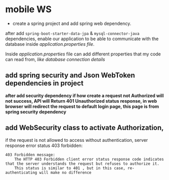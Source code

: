 # mobile WS

- create a spring project and add spring web dependency.

after add ``spring-boot-starter-data-jpa`` & ``mysql-connector-java`` dependencies, enable our application to be able to communicate with the database inside *application.properties file*. 

Inside *application.properties* file can add different properties that my code can read from, *like database connection details*

## add spring security and Json WebToken dependencies in project
**after add security dependency if how create a request not Authorized will not success, API will Return 401 Unauthorized status response, in web browser will redirect the request to default login page, this page is from spring security dependency**

## add WebSecurity class to activate Authorization,

if the request is not allowed to access without authentication, server response error status 403 forbidden:  

```
403 Forbidden message:
	The HTTP 403 Forbidden client error status response code indicates that the server understands the request but refuses to authorize it. 
	This status is similar to 401 , but in this case, re-authenticating will make no difference
```

